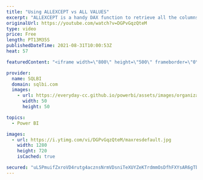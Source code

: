 ```yaml
---
title: "Using ALLEXCEPT vs ALL VALUES"
excerpt: "ALLEXCEPT is a handy DAX function to retrieve all the columns of a table except for some. When used as a CALCULATE modifier, its behavior is less intuitive and might result in inaccurate measures. In this video, we elaborate on the most common mistake when using ALLEXCEPT in CALCULATE.\r Article and download:"
originalUrl: https://youtube.com/watch?v=DGPvGqzQteM
type: video
price: Free
length: PT13M35S
publishedDateTime: 2021-08-31T10:00:53Z
heat: 57

featuredContent: "<iframe width=\"800\" height=\"500\" frameborder=\"0\" src=\"https://www.youtube.com/embed/DGPvGqzQteM\" allow=\"accelerometer; autoplay; encrypted-media; gyroscope; picture-in-picture\" allowfullscreen></iframe>"

provider:
  name: SQLBI
  domain: sqlbi.com
  images:
    - url: https://everyday-cc.github.io/powerbi/assets/images/organizations/sqlbi.com-50x50.jpg
      width: 50
      height: 50

topics:
  - Power BI

images:
  - url: https://i.ytimg.com/vi/DGPvGqzQteM/maxresdefault.jpg
    width: 1280
    height: 720
    isCached: true

secured: "uL5PmuifZxroVD4rutg4acznsNrmVDsniTeXUYZeKTrdmmOsDfhFXYsAR6gTbAcQzzXXFeUZoIlYXULZqJ+7ybbRx5rLzqjfeAXV4o6u0687bbh8FULrgqSeSY8LkvYZtYMwxYin1s7nO2fMfYeL9LsVtQq26ACjclfNwGyvVfvfPu2dkder2OCdrrX09NQxAfcviJWanTl4tAdKRVGFysmxTeKc34Z7/99np4zMVdheSP0hIwho1NZLTNwNQy+d9RQuuH/07JMkK4jG1NOUrZu+ZXHohHvRH//q/o0NmwV18Yiisa2vNfN39MnJeOUPbIQihGOSfem/0aBf9dU5qqk7oEjk/OssPzH+OPgrjTSzWuXtO/QWUa/XbXfdL9PogtCL8dfj3wrGoZkjltMKJCUqJdlA2gHWmhp+GW5qE48=;gwmc496WFfbJzPIrH2N7Sw=="
---
```


